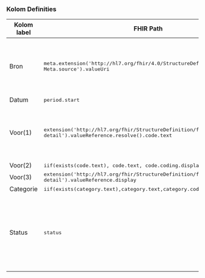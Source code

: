### Kolom Definities
<table class="grid">
<thead>
<th>Kolom label</th>
<th width="25%">FHIR Path</th>
<th>FHIR Type</th>
<th>Zib element</th>
<th>Toelichting of regels</th>
</thead>
<tbody>
<tr>
<td>Bron</td>
<td><samp>meta.extension('http://hl7.org/fhir/4.0/StructureDefinition/extension-Meta.source').valueUri</samp></td>
<td><code>string</code></td>
<td>nvt</td>
<td>Lookup adhv uri (AGB-Z of OID) <code>&lt;adressering-base&gt;/Organization?identifier=&lt;.meta.tag.code&gt;</code> en gebruik dan <code>Organization.name</code></td>
</tr>
<tr>
<td>Datum</td>
<td><samp>period.start</samp></td>
<td><code>dateTime</code></td>
<td>BeginDatumTijd</td>
<td></td>
</tr>
<tr>
<td>Voor(1)</td>
<td><samp>extension('http://hl7.org/fhir/StructureDefinition/flag-detail').valueReference.resolve().code.text</samp></td>
<td><code>string</code></td>
<td>Conditie::Probleem</td>
<td>Als geen Voor(1), dan Voor(2), als geen Voor(2) dan Voor(3).<br/><i>De Condition resolve in de resultaat Bundle.</i></td>
</tr>
<tr>
<td>Voor(2)</td>
<td><samp>iif(exists(code.text), code.text, code.coding.display)</samp></td>
<td><code>string</code></td>
<td>AlertNaam</td>
<td></td>
</tr>
<tr>
<td>Voor(3)</td>
<td><samp>extension('http://hl7.org/fhir/StructureDefinition/flag-detail').valueReference.display</samp></td>
<td><code>string</code></td>
<td>Conditie::Probleem</td>
<td></td>
</tr>
<tr>
<td>Categorie</td>
<td><samp>iif(exists(category.text),category.text,category.coding.display)</samp></td>
<td><code>string</code></td>
<td>AlertType</td>
<td></td>
</tr>
<tr>
<td>Status</td>
<td><samp>status</samp></td>
<td><code>code</code></td>
<td>nvt</td>
<td>Mapping: <code>active</code> naar <code>actueel</code>; <code>in-active</code> naar <code>niet actueel</code> Uitgefilterd: <code>entered-in-error</code> wordt niet getoond in de Zorgviewer, omdat het om foutief ingevoerde data gaat.</td>
</tr>
</tbody>
</table>